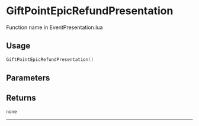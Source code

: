 # GiftPointEpicRefundPresentation
Function name in EventPresentation.lua
## Usage
```lua
GiftPointEpicRefundPresentation()
```
## Parameters

## Returns
`none`

---